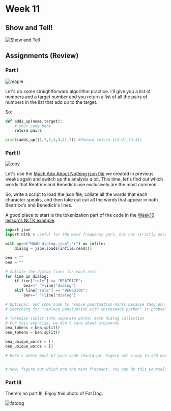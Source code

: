 # Week 11

## Show and Tell!
![Show and Tell](assets/showtell.gif)

## Assignments (Review)

### Part I
![maple](assets/maple.jpg)

Let's do some straightforward  algorithm practice. I'll give you a list of numbers and a target number and you return a list of all the pairs of numbers in the list that add up to the target. 

So:

```python
def adds_up(nums,target):
    # your code here
    return pairs

print(adds_up([1,7,5,3,4,2],7)) #Should return [[5,2],[3,4]]
```

### Part II
![toby](assets/toby.jpg)

Let's use the [Much Ado About Nothing json file](answers/MAAN_dialog.json) we created in previous weeks again and switch up the analysis a bit. This time, let's find out which words that Beatrice and Benedick use exclusively are the most common.

So, write a script to load the json file, collate all the words that each character speaks, and then take out out all the words that appear in both Beatrice's and Benedick's lines.

A good place to start is the tokenization part of the code in the [Week10 lesson's NLTK example](https://github.com/scholarslab/CodeLab/blob/master/Week10/lesson#example-nltk).

```python
import json
import nltk # useful for the word frequency part, but not strictly necessary.

with open("MAAN_dialog.json","r") as infile:
    dialog = json.loads(infile.read())

bea = ""
ben = ""

# Collate the dialog lines for each role 
for line in dialog:
    if line["role"] == "BEATRICE":
        bea+=" "+line["dialog"]
    elif line["role"] == "BENEDICK":
        ben+=" "+line["dialog"]

# Optional: add some code to remove punctuation marks because they don't matter to us
# Searching for "replace punctuation with whitespace python" is probably a good idea here.

# Tokenize (split into separate words) each dialog collection
# For this exercise, we don't care about stopwords
bea_tokens = bea.split()
ben_tokens = ben.split()

bea_unique_words = []
ben_unique_words = []

# Here's where most of your code should go. Figure out a way to add words from bea_tokens to bea_unique_words only if they don't also appear in ben_tokens.


# Now, figure out which are the most frequent. You can do this yourself or just take it from the nltk example.
```
### Part III
There's no part III. Enjoy this photo of Fat Dog.

![fatdog](assets/fatdog.jpg)